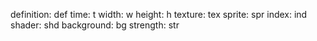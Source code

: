 definition: def
time: t
width: w
height: h
texture: tex
sprite: spr
index: ind
shader: shd
background: bg
strength: str
